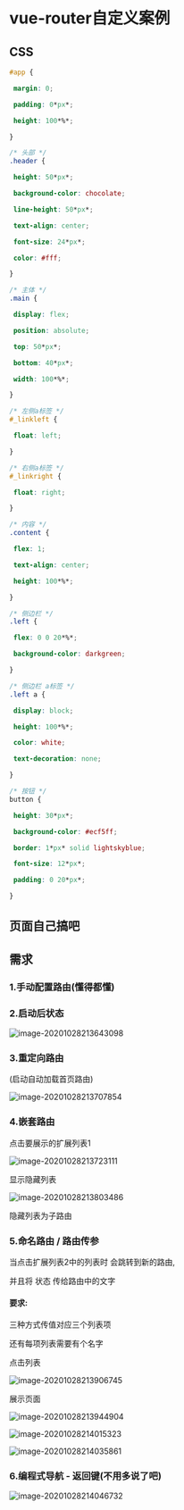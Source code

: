 # vue-router自定义案例

## CSS

```css
#app {

 margin: 0;

 padding: 0*px*;

 height: 100*%*;

}

/* 头部 */
.header {

 height: 50*px*;

 background-color: chocolate;

 line-height: 50*px*;

 text-align: center;

 font-size: 24*px*;

 color: #fff;

}

/* 主体 */
.main {

 display: flex;

 position: absolute;

 top: 50*px*;

 bottom: 40*px*;

 width: 100*%*;

}

/* 左侧a标签 */
#_linkleft {

 float: left;

}

/* 右侧a标签 */
#_linkright {

 float: right;

}

/* 内容 */
.content {

 flex: 1;

 text-align: center;

 height: 100*%*;

}

/* 侧边栏 */
.left {

 flex: 0 0 20*%*;

 background-color: darkgreen;

}

/* 侧边栏 a标签 */
.left a {

 display: block;

 height: 100*%*;

 color: white;

 text-decoration: none;

}

/* 按钮 */
button {

 height: 30*px*;

 background-color: #ecf5ff;

 border: 1*px* solid lightskyblue;

 font-size: 12*px*;

 padding: 0 20*px*;

}

```

## 页面自己搞吧

## 需求

### 1.手动配置路由(懂得都懂)

### 2.启动后状态

![image-20201028213643098](image/image-20201028213643098.png)

### 3.重定向路由

(启动自动加载首页路由)

![image-20201028213707854](image/image-20201028213707854.png)

### 4.嵌套路由

点击要展示的扩展列表1

![image-20201028213723111](image/image-20201028213723111.png)

显示隐藏列表

![image-20201028213803486](image/image-20201028213803486.png)

隐藏列表为子路由

### 5.命名路由 / 路由传参

当点击扩展列表2中的列表时 会跳转到新的路由,

并且将 状态 传给路由中的文字

#### 要求:

 三种方式传值对应三个列表项

 还有每项列表需要有个名字

点击列表

![image-20201028213906745](image/image-20201028213906745.png)

展示页面

![image-20201028213944904](image/image-20201028213944904.png)

![image-20201028214015323](image/image-20201028214015323.png)

![image-20201028214035861](image/image-20201028214035861.png)

### 6.编程式导航 - 返回键(不用多说了吧)

![image-20201028214046732](image/image-20201028214046732.png)